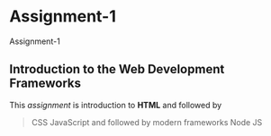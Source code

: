 # Assignment-1
 Assignment-1 

## Introduction to the Web Development Frameworks

This _assignment_ is introduction to __HTML__ and followed by
> CSS
> JavaScript
> and followed by modern frameworks Node JS 